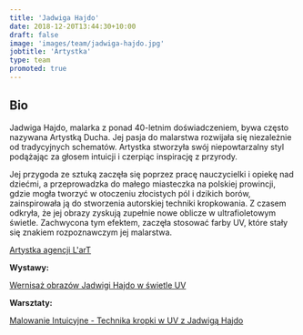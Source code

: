 ```yaml
---
title: 'Jadwiga Hajdo'
date: 2018-12-20T13:44:30+10:00
draft: false
image: 'images/team/jadwiga-hajdo.jpg'
jobtitle: 'Artystka'
type: team
promoted: true
---
```


## Bio

Jadwiga Hajdo, malarka z ponad 40-letnim doświadczeniem, bywa często nazywana Artystką Ducha. Jej pasja do malarstwa rozwijała się niezależnie od tradycyjnych schematów. Artystka stworzyła swój niepowtarzalny styl podążając za głosem intuicji i czerpiąc inspirację z przyrody.

Jej przygoda ze sztuką zaczęła się poprzez pracę nauczycielki i opiekę nad dziećmi, a przeprowadzka do małego miasteczka na polskiej prowincji, gdzie mogła tworzyć w otoczeniu złocistych pól i dzikich borów, zainspirowała ją do stworzenia autorskiej techniki kropkowania. Z czasem odkryła, że jej obrazy zyskują zupełnie nowe oblicze w ultrafioletowym świetle. Zachwycona tym efektem, zaczęła stosować farby UV, które stały się znakiem rozpoznawczym jej malarstwa.


[Artystka agencji L'arT](https://lartagency.com/pl/collections/jadwiga-hajdo)

**Wystawy:**

[Wernisaż obrazów Jadwigi Hajdo w świetle UV](/wystawy/wernisaz-jadwiga-hajdo)

**Warsztaty:**

[Malowanie Intuicyjne - Technika kropki w UV z Jadwigą Hajdo](/warsztaty/kropka-uv)